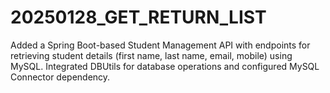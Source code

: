 # 20250128_GET_RETURN_LIST
Added a Spring Boot-based Student Management API with endpoints for retrieving student details (first name, last name, email, mobile) using MySQL. Integrated DBUtils for database operations and configured MySQL Connector dependency.
